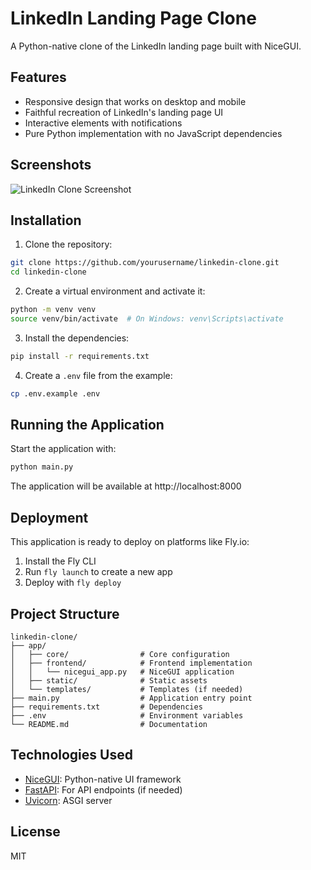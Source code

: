 # LinkedIn Landing Page Clone

A Python-native clone of the LinkedIn landing page built with NiceGUI.

## Features

- Responsive design that works on desktop and mobile
- Faithful recreation of LinkedIn's landing page UI
- Interactive elements with notifications
- Pure Python implementation with no JavaScript dependencies

## Screenshots

![LinkedIn Clone Screenshot](https://via.placeholder.com/800x450.png?text=LinkedIn+Clone+Screenshot)

## Installation

1. Clone the repository:
```bash
git clone https://github.com/yourusername/linkedin-clone.git
cd linkedin-clone
```

2. Create a virtual environment and activate it:
```bash
python -m venv venv
source venv/bin/activate  # On Windows: venv\Scripts\activate
```

3. Install the dependencies:
```bash
pip install -r requirements.txt
```

4. Create a `.env` file from the example:
```bash
cp .env.example .env
```

## Running the Application

Start the application with:

```bash
python main.py
```

The application will be available at http://localhost:8000

## Deployment

This application is ready to deploy on platforms like Fly.io:

1. Install the Fly CLI
2. Run `fly launch` to create a new app
3. Deploy with `fly deploy`

## Project Structure

```
linkedin-clone/
├── app/
│   ├── core/                # Core configuration
│   ├── frontend/            # Frontend implementation
│   │   └── nicegui_app.py   # NiceGUI application
│   ├── static/              # Static assets
│   └── templates/           # Templates (if needed)
├── main.py                  # Application entry point
├── requirements.txt         # Dependencies
├── .env                     # Environment variables
└── README.md                # Documentation
```

## Technologies Used

- [NiceGUI](https://nicegui.io/): Python-native UI framework
- [FastAPI](https://fastapi.tiangolo.com/): For API endpoints (if needed)
- [Uvicorn](https://www.uvicorn.org/): ASGI server

## License

MIT